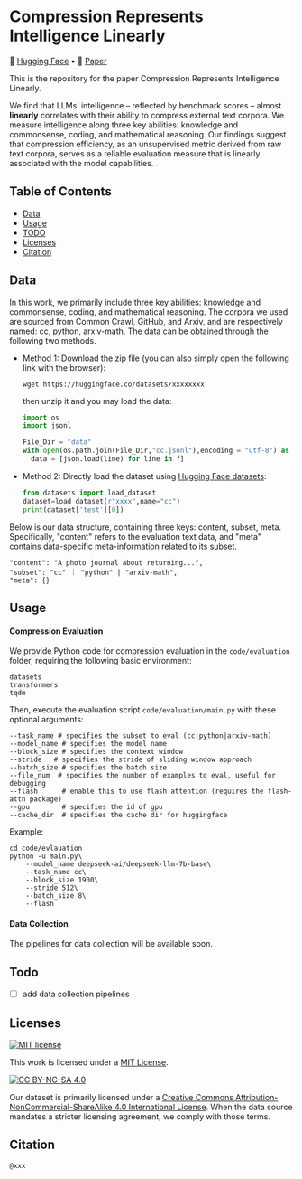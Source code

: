 # Compression Represents Intelligence Linearly

<p align="left">
   🤗 <a href="https://huggingface.co/datasets/xxxx" target="_blank">Hugging Face</a>  •   📃 <a href="https://arxiv.org/abs/xxxx" target="_blank">Paper</a> 
</p>

This is the repository for the paper Compression Represents Intelligence Linearly. 

We find that LLMs’ intelligence – reflected by benchmark scores – almost **linearly** correlates with their ability to compress external text corpora. We measure intelligence along three key abilities: knowledge and commonsense, coding, and mathematical reasoning. Our findings suggest that compression efficiency, as an unsupervised metric derived from raw text corpora, serves as a reliable evaluation measure that is linearly associated with the model capabilities.  <img src="/Users/yuzhenh17/Desktop/cpt/resources/overview.png" alt="overview" style="zoom: 5%;" />



## Table of Contents 

* [Data](#data)
* [Usage](#Usage)
* [TODO](#todo)
* [Licenses](#licenses)
* [Citation](#citation)



## Data 

In this work, we primarily include three key abilities: knowledge and commonsense, coding, and mathematical reasoning. The corpora we used are sourced from Common Crawl, GitHub, and Arxiv, and are respectively named: cc, python, arxiv-math. The data can be obtained through the following two methods.

- Method 1: Download the zip file (you can also simply open the following link with the browser):
  ```
  wget https://huggingface.co/datasets/xxxxxxxx
  ```
  then unzip it and you may load the data:
  ```python
  import os
  import jsonl 
  
  File_Dir = "data"
  with open(os.path.join(File_Dir,"cc.jsonl"),encoding = "utf-8") as f:
  	data = [json.load(line) for line in f]
  ```
  
- Method 2: Directly load the dataset using [Hugging Face datasets]():

  ```python
  from datasets import load_dataset
  dataset=load_dataset(r"xxxx",name="cc")
  print(dataset['test'][0])
  ```

Below is our data structure, containing three keys: content, subset, meta. Specifically, "content" refers to the evaluation text data, and "meta" contains data-specific meta-information related to its subset.

```
"content": "A photo journal about returning...", 
"subset": "cc" ｜ "python" | "arxiv-math", 
"meta": {}
```



## Usage

#### Compression Evaluation 

We provide Python code for compression evaluation in the `code/evaluation` folder, requiring the following basic environment:

```
datasets
transformers
tqdm
```

Then, execute the evaluation script `code/evaluation/main.py` with these optional arguments:

```
--task_name # specifies the subset to eval (cc|python|arxiv-math)
--model_name # specifies the model name
--block_size # specifies the context window
--stride   # specifies the stride of sliding window approach
--batch_size # specifies the batch size
--file_num  # specifies the number of examples to eval, useful for debugging
--flash      # enable this to use flash attention (requires the flash-attn package)
--gpu        # specifies the id of gpu
--cache_dir  # specifies the cache dir for huggingface
```

Example:

```
cd code/evlauation
python -u main.py\
    --model_name deepseek-ai/deepseek-llm-7b-base\
    --task_name cc\
    --block_size 1900\
    --stride 512\
    --batch_size 8\
    --flash
```

#### Data Collection 

The pipelines for data collection will be available soon.



## Todo

- [ ] add data collection pipelines



## Licenses

[![MIT license](https://img.shields.io/badge/License-MIT-blue.svg)](https://lbesson.mit-license.org/)

This work is licensed under a [MIT License](https://lbesson.mit-license.org/).

[![CC BY-NC-SA 4.0](https://img.shields.io/badge/License-CC%20BY--NC--SA%204.0-lightgrey.svg)](http://creativecommons.org/licenses/by-nc-sa/4.0/)

Our dataset is primarily licensed under a
[Creative Commons Attribution-NonCommercial-ShareAlike 4.0 International License](http://creativecommons.org/licenses/by-nc-sa/4.0/). When the data source mandates a stricter licensing agreement, we comply with those terms.



## Citation

```
@xxx
```

